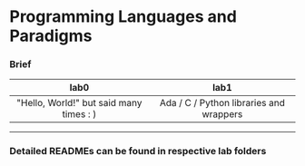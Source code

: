 # Programming Languages and Paradigms

### Brief

| lab0 | lab1 |
|:---: |:---:|
| "Hello, World!" but said many times : ) | Ada / C / Python libraries and wrappers |


--- 

### Detailed READMEs can be found in respective lab folders
